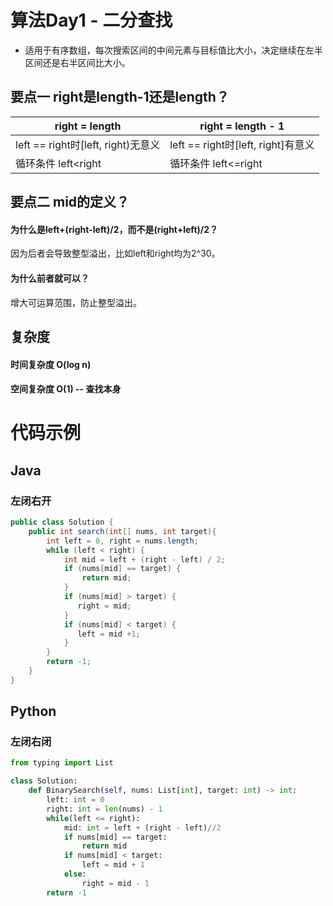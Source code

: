 # 算法Day1 - 二分查找
- 适用于有序数组，每次搜索区间的中间元素与目标值比大小，决定继续在左半区间还是右半区间比大小。

## 要点一 right是length-1还是length？
| right = length | right = length - 1 |
|---|---|
| left == right时[left, right)无意义 | left == right时[left, right]有意义 |
| 循环条件 left<right | 循环条件 left<=right |

## 要点二 mid的定义？
#### 为什么是left+(right-left)/2，而不是(right+left)/2？
因为后者会导致整型溢出，比如left和right均为2^30。
#### 为什么前者就可以？
增大可运算范围，防止整型溢出。

## 复杂度
#### 时间复杂度 O(log n)
#### 空间复杂度 O(1) -- 查找本身

# 代码示例
## Java
### 左闭右开
```JAVA
public class Solution {
    public int search(int[] nums, int target){
        int left = 0, right = nums.length;
        while (left < right) {
            int mid = left + (right - left) / 2;
            if (nums[mid] == target) {
                return mid;
            }
            if (nums[mid] > target) {
               right = mid;
            }
            if (nums[mid] < target) {
               left = mid +1;
            }
        }
        return -1;
    }
}
```

## Python
### 左闭右闭
```PYTHON
from typing import List

class Solution:
    def BinarySearch(self, nums: List[int], target: int) -> int:
        left: int = 0
        right: int = len(nums) - 1
        while(left <= right):
            mid: int = left + (right - left)//2
            if nums[mid] == target:
                return mid
            if nums[mid] < target:
                left = mid + 1
            else:
                right = mid - 1
        return -1
```